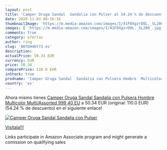 ```yaml
---
layout: post
title: 'Camper Oruga Sandal  Sandalia con Pulser al 54.24 % de descuento'
date: 2020-11-03 08:16:16
thumbnailImage: 'https://m.media-amazon.com/images/I/41F8XgzrDOL._SL200_.jpg'
images: [ 'https://m.media-amazon.com/images/I/41F8XgzrDOL._SL200_.jpg' ]
comments: true
category: ofertas
author: ring
slug: 'B07GH46Y73-es'
description:
actualPrice: 50.34 EUR
currency: EUR
price: 50.34
comparePrice: 110.0 EUR
inStock: true
prodname: 'Camper Oruga Sandal  Sandalia con Pulsera Hombre  Multicolor  Multi/Assorted 999   40 EU'
country: 'es'
---
```


Ahora mismo tienes [Camper Oruga Sandal  Sandalia con Pulsera Hombre  Multicolor  Multi/Assorted 999   40 EU](https://www.amazon.es/dp/B07GH46Y73/?tag=tolees-21) a 50.34 EUR (original: 110.0 EUR) (54.24 %  de descuento) en el siguiente enlace!

[![Camper Oruga Sandal  Sandalia con Pulser](https://m.media-amazon.com/images/I/41F8XgzrDOL._SL200_.jpg)](https://www.amazon.es/dp/B07GH46Y73/?tag=tolees-21)

[Visítala!!!](https://www.amazon.es/dp/B07GH46Y73/?tag=tolees-21)

Links participate in Amazon Associate program and might generate a comission on qualifying sales
